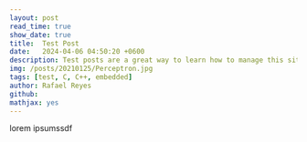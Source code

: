 ```yaml
---
layout: post
read_time: true
show_date: true
title:  Test Post
date:   2024-04-06 04:50:20 +0600
description: Test posts are a great way to learn how to manage this site.
img: /posts/20210125/Perceptron.jpg
tags: [test, C, C++, embedded]
author: Rafael Reyes
github:  
mathjax: yes
---
```


lorem ipsumssdf